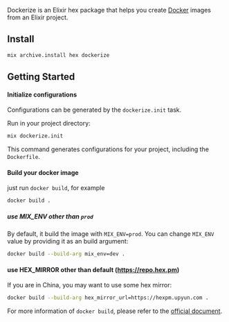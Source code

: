 Dockerize is an Elixir hex package that helps you create [Docker] images from an Elixir project.

## Install

```sh
mix archive.install hex dockerize
```
## Getting Started

#### Initialize configurations

Configurations can be generated by the `dockerize.init` task.

Run in your project directory:

```sh
mix dockerize.init
```

This command generates configurations for your project, including the `Dockerfile`.

#### Build your docker image

just run `docker build`, for example

```sh
docker build .
```

##### use MIX_ENV other than `prod`

By default, it build the image with `MIX_ENV=prod`. You can change `MIX_ENV` value by providing it as an build argument:

```sh
docker build --build-arg mix_env=dev .
```

#### use HEX_MIRROR other than default (https://repo.hex.pm)

If you are in China, you may want to use some hex mirror:

```sh
docker build --build-arg hex_mirror_url=https://hexpm.upyun.com .
```

For more information of `docker build`, please refer to the [official document](https://docs.docker.com/engine/reference/builder/).


[Docker]: https://www.docker.com
